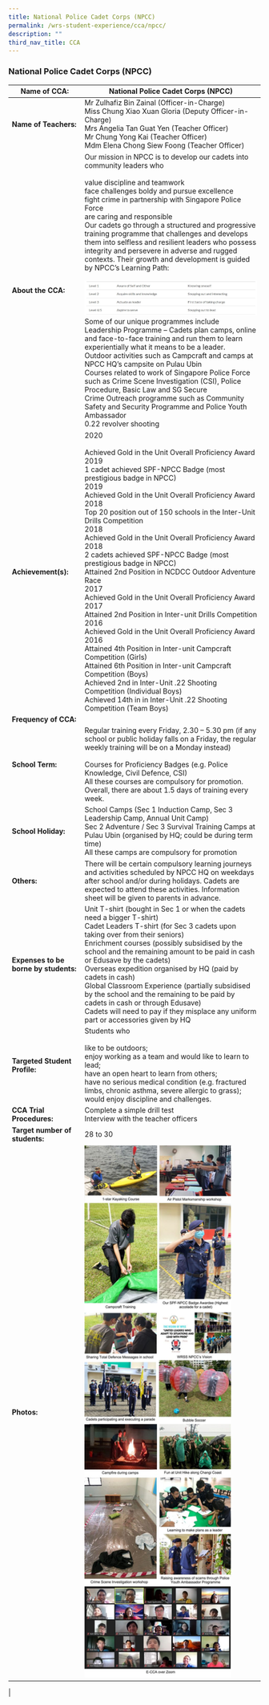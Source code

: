 ```yaml
---
title: National Police Cadet Corps (NPCC)
permalink: /wrs-student-experience/cca/npcc/
description: ""
third_nav_title: CCA
---
```

### **National Police Cadet Corps (NPCC)**

| Name of CCA: | National Police Cadet Corps (NPCC) |
|---|---|
| **Name  of Teachers:** | Mr Zulhafiz Bin Zainal (Officer-in-Charge)<br>Miss Chung Xiao Xuan Gloria (Deputy Officer-in-Charge)<br>Mrs Angelia Tan Guat Yen (Teacher Officer)<br>Mr Chung Yong Kai (Teacher Officer)<br>Mdm Elena Chong Siew Foong (Teacher Officer) |
| **About the CCA:** | Our mission in NPCC is to develop our cadets into community leaders who<br><br>value discipline and teamwork<br>face challenges boldy and pursue excellence<br>fight crime in partnership with Singapore Police Force<br>are caring and responsible<br>Our cadets go through a structured and progressive training programme that challenges and develops them into selfless and resilient leaders who possess integrity and persevere in adverse and rugged contexts. Their growth and development is guided by NPCC’s Learning Path:<br><br>![](/images/npcc1.jpg)<br>Some of our unique programmes include<br>Leadership Programme – Cadets plan camps, online and face-to-face training and run them to learn experientially what it means to be a leader.<br>Outdoor activities such as Campcraft and camps at NPCC HQ’s campsite on Pulau Ubin<br>Courses related to work of Singapore Police Force such as Crime Scene Investigation (CSI), Police Procedure, Basic Law and SG Secure<br>Crime Outreach programme such as Community Safety and Security Programme and Police Youth Ambassador<br>0.22 revolver shooting |
| **Achievement(s):** | 2020<br><br>Achieved Gold in the Unit Overall Proficiency Award 2019<br>1 cadet achieved SPF-NPCC Badge (most prestigious badge in NPCC)<br>2019<br>Achieved Gold in the Unit Overall Proficiency Award 2018<br>Top 20 position out of 150 schools in the Inter-Unit Drills Competition<br>2018<br>Achieved Gold in the Unit Overall Proficiency Award 2018<br>2 cadets achieved SPF-NPCC Badge (most prestigious badge in NPCC)<br>Attained 2nd Position in NCDCC Outdoor Adventure Race<br>2017<br>Achieved Gold in the Unit Overall Proficiency Award 2017<br>Attained 2nd Position in Inter-unit Drills Competition<br>2016<br>Achieved Gold in the Unit Overall Proficiency Award 2016<br>Attained 4th Position in Inter-unit Campcraft Competition (Girls)<br>Attained 6th Position in Inter-unit Campcraft Competition (Boys)<br>Achieved 2nd in Inter-Unit .22 Shooting Competition (Individual Boys)<br>Achieved 14th in in Inter-Unit .22 Shooting Competition (Team Boys) |
| **Frequency of CCA:** |  |
| **School Term:** | Regular training every Friday, 2.30 – 5.30 pm (if any school or public holiday falls on a Friday, the regular weekly training will be on a Monday instead)<br><br>Courses for Proficiency Badges (e.g. Police Knowledge, Civil Defence, CSI)<br>All these courses are compulsory for promotion.<br>Overall, there are about 1.5 days of training every week. |
| **School Holiday:** | School Camps (Sec 1 Induction Camp, Sec 3 Leadership Camp, Annual Unit Camp)<br>Sec 2 Adventure / Sec 3 Survival Training Camps at Pulau Ubin (organised by HQ; could be during term time)<br>All these camps are compulsory for promotion |
| **Others:** | There will be certain compulsory learning journeys and activities scheduled by NPCC HQ on weekdays after school and/or during holidays. Cadets are expected to attend these activities. Information sheet will be given to parents in advance. |
| **Expenses to be borne by students:** | Unit T-shirt (bought in Sec 1 or when the cadets need a bigger T-shirt)<br>Cadet Leaders T-shirt (for Sec 3 cadets upon taking over from their seniors)<br>Enrichment courses (possibly subsidised by the school and the remaining amount to be paid in cash or Edusave by the cadets)<br>Overseas expedition organised by HQ (paid by cadets in cash)<br>Global Classroom Experience (partially subsidised by the school and the remaining to be paid by cadets in cash or through Edusave)<br>Cadets will need to pay if they misplace any uniform part or accessories given by HQ |
| **Targeted Student Profile:** | Students who<br><br>like to be outdoors;<br>enjoy working as a team and would like to learn to lead;<br>have an open heart to learn from others;<br>have no serious medical condition (e.g. fractured limbs, chronic asthma, severe allergic to grass);<br>would enjoy discipline and challenges. |
| **CCA Trial Procedures:** | Complete a simple drill test<br>Interview with the teacher officers |
| **Target number of students:** |  28 to 30 |
| **Photos:** | <img style="width:85%" src="/images/npcc2.jpg"> |
|